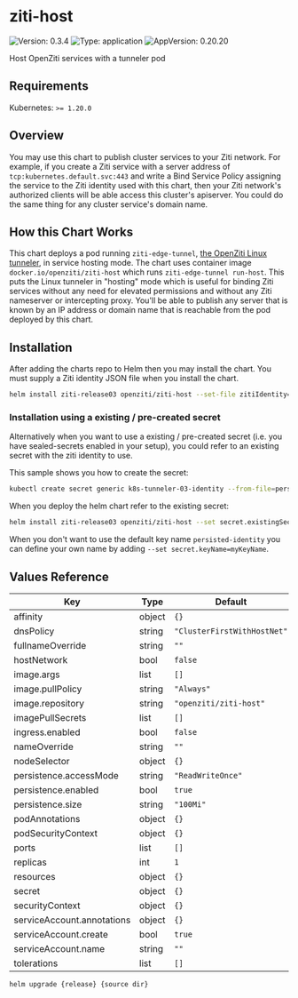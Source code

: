 # ziti-host

![Version: 0.3.4](https://img.shields.io/badge/Version-0.3.4-informational?style=flat-square) ![Type: application](https://img.shields.io/badge/Type-application-informational?style=flat-square) ![AppVersion: 0.20.20](https://img.shields.io/badge/AppVersion-0.20.20-informational?style=flat-square)

Host OpenZiti services with a tunneler pod

## Requirements

Kubernetes: `>= 1.20.0`

## Overview

You may use this chart to publish cluster services to your Ziti network. For example, if you create a Ziti service with a server address of `tcp:kubernetes.default.svc:443` and write a Bind Service Policy assigning the service to the Ziti identity used with this chart, then your Ziti network's authorized clients will be able access this cluster's apiserver. You could do the same thing for any cluster service's domain name.

## How this Chart Works

This chart deploys a pod running `ziti-edge-tunnel`, [the OpenZiti Linux tunneler](https://docs.openziti.io/docs/reference/tunnelers/linux/), in service hosting mode. The chart uses container image `docker.io/openziti/ziti-host` which runs `ziti-edge-tunnel run-host`. This puts the Linux tunneler in "hosting" mode which is useful for binding Ziti services without any need for elevated permissions and without any Ziti nameserver or intercepting proxy. You'll be able to publish any server that is known by an IP address or domain name that is reachable from the pod deployed by this chart.

## Installation

After adding the charts repo to Helm then you may install the chart. You must supply a Ziti identity JSON file when you install the chart.

```bash
helm install ziti-release03 openziti/ziti-host --set-file zitiIdentity=/tmp/k8s-tunneler-03.json
```

### Installation using a existing / pre-created secret

Alternatively when you want to use a existing / pre-created secret (i.e. you have sealed-secrets enabled in your setup), you could refer to an existing secret with the ziti identity to use.

This sample shows you how to create the secret:

```bash
kubectl create secret generic k8s-tunneler-03-identity --from-file=persisted-identity=k8s-tunneler-03.json
```

When you deploy the helm chart refer to the existing secret:

```bash
helm install ziti-release03 openziti/ziti-host --set secret.existingSecretName=k8s-tunneler-03-identity
```

When you don't want to use the default key name `persisted-identity` you can define your own name by adding `--set secret.keyName=myKeyName`.

## Values Reference

| Key | Type | Default | Description |
|-----|------|---------|-------------|
| affinity | object | `{}` |  |
| dnsPolicy | string | `"ClusterFirstWithHostNet"` |  |
| fullnameOverride | string | `""` |  |
| hostNetwork | bool | `false` |  |
| image.args | list | `[]` |  |
| image.pullPolicy | string | `"Always"` |  |
| image.repository | string | `"openziti/ziti-host"` |  |
| imagePullSecrets | list | `[]` |  |
| ingress.enabled | bool | `false` |  |
| nameOverride | string | `""` |  |
| nodeSelector | object | `{}` |  |
| persistence.accessMode | string | `"ReadWriteOnce"` |  |
| persistence.enabled | bool | `true` |  |
| persistence.size | string | `"100Mi"` |  |
| podAnnotations | object | `{}` |  |
| podSecurityContext | object | `{}` |  |
| ports | list | `[]` |  |
| replicas | int | `1` |  |
| resources | object | `{}` |  |
| secret | object | `{}` |  |
| securityContext | object | `{}` |  |
| serviceAccount.annotations | object | `{}` |  |
| serviceAccount.create | bool | `true` |  |
| serviceAccount.name | string | `""` |  |
| tolerations | list | `[]` |  |

```bash
helm upgrade {release} {source dir}
```

<!-- generated with helm-docs -->
